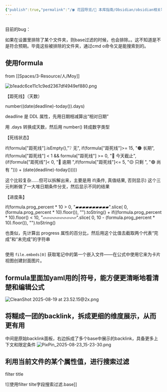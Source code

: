 ```yaml
---
{"publish":true,"permalink":"/🍀 花园导览/🧰 本库指南/Obsidian/obsidian相关笔记/base 使用技巧.md","created":"2025-06-27","modified":"2025-07-28","cssclasses":""}
---
```



##

目前的bug：

如果在设置里排除了某个文件夹，则base过滤的时候，也会排除。。这不知道是不是符合预期。毕竟这些被排除的文件夹，通过cmd o命令又是能搜索到的。

## 使用formula

from [[Spaces/3-Resource/人/Moy]]

![b1eadc6ce11c1c9ed2367df4949ef880.png](https://pub-pic.oldwinter.top/2025/06/423370140ae432c8b1b8e2f0fb08f1cc.png)

【距死线】（天数）

number((date(deadline)-today()).days)

deadline 是 DDL 属性，先用日期相减算出“相对日期”

用 .days 转换成天数，然后用 number() 转成数字类型

【死线状态】

if(formula["距死线"].isEmpty(),"❔ 无", if(formula["距死线"]>= 15, "🟠 长期", if(formula["距死线"] < 1 && formula["距死线"] >= 0, "🚨 今天截止", (if(formula["距死线"]< 0, "🔴 逾期 ",if(formula["距死线"]<= 5, "🟡 只剩 ", "🟢 尚有 "))) + (date(deadline)-today()))))

这个比较复杂……但可以拆解出来，主要是用 if(条件, 真值结果, 否则显示) 这个三元判断做了一大堆日期条件分支，然后显示不同的结果

【进度条】

if(formula.prog_percent * 10 > 0, "▰▰▰▰▰▰▰▰▰▰".slice( 0, (formula.prog_percent * 10).floor()), "").toString() + if((formula.prog_percent * 10).floor() < 10, "▱▱▱▱▱▱▱▱▱▱".slice( 0, 10 - (formula.prog_percent * 10).floor()), "").toString()

也类似，先计算出 progress 属性的百分比，然后用这个比值去截取两个代表“完成”和“未完成”的字符串

##

使用 `file.embeds[0]` 获取笔记中的第一个嵌入文件——在公式中使用它来为卡片视图创建封面图片。

## formula里面加yaml用的|符号，能方便更清晰地看清楚和编辑公式

![CleanShot 2025-08-19 at 23.52.15@2x.png](https://pub-pic.oldwinter.top/2025/08/e67e0e27949b7c6562e3c8b0e41693c7.png)
## 将糊成一团的backlink，拆成更细的维度展示，从而更有用

中间是原始backlink面板，右边拆成了多个base中展示的backlink，具备更多上下文和限定条件
![PixPin_2025-08-23_15-23-30.png](https://pub-pic.oldwinter.top/2025/08/b917fd9f1e025a39c7477401bb479b4d.png)

## 利用当前文件的某个属性值，进行搜索过滤

filter title

![[使用filter tilte字段搜索过滤.base]]
